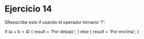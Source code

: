 <h1>Ejercicio 14</h1>
<p>SReescribe este if usando el operador ternario '?':</p>
  if (a + b < 4) {
    result = 'Por debajo';
  } else {
    result = 'Por encima';
  }